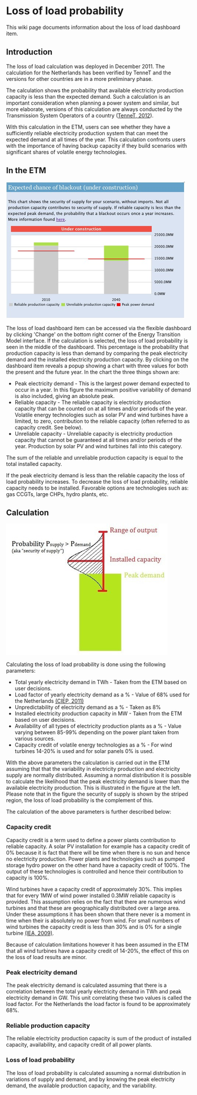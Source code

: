 # Loss of load probability

This wiki page documents information about the loss of load dashboard item.

Introduction
------------

The loss of load calculation was deployed in December 2011. The calculation for the Netherlands has been verified by TenneT and the versions for other countries are in a more preliminary phase.

The calculation shows the probability that available electricity production capacity is less than the expected demand. Such a calculation is an important consideration when planning a power system and similar, but more elaborate, versions of this calculation are always conducted by the Transmission System Operators of a country ([TenneT, 2012](http://www.tennet.eu/nl/nl/over-tennet/nieuws-pers-publicaties/publicaties/technische-publicaties/rapport-monitoring-leveringszekerheid-2011-2027.html)).

With this calculation in the ETM, users can see whether they have a sufficiently reliable electricity production system that can meet the expected demand at all times of the year. This calculation confronts users with the importance of having backup capacity if they build scenarios with significant shares of volatile energy technologies.

In the ETM
----------

![screenshot of the loss of load popup](../images/Blackout_risk_popup.jpg "screenshot of the loss of load popup")

The loss of load dashboard item can be accessed via the flexible dashboard by clicking 'Change' on the bottom right corner of the Energy Transition Model interface. If the calculation is selected, the loss of load probability is seen in the middle of the dashboard. This percentage is the probability that production capacity is less than demand by comparing the peak electricity demand and the installed electricity production capacity. By clicking on the dashboard item reveals a popup showing a chart with three values for both the present and the future year. In the chart the three things shown are:

-   Peak electricity demand - This is the largest power demand expected to occur in a year. In this figure the maximum positive variability of demand is also included, giving an absolute peak.
-   Reliable capacity - The reliable capacity is electricity production capacity that can be counted on at all times and/or periods of the year. Volatile energy technologies such as solar PV and wind turbines have a limited, to zero, contribution to the reliable capacity (often referred to as capacity credit. See below).
-   Unreliable capacity - Unreliable capacity is electricity production capacity that cannot be guaranteed at all times and/or periods of the year. Production by solar PV and wind turbines fall into this category.

The sum of the reliable and unreliable production capacity is equal to the total installed capacity.

If the peak electricity demand is less than the reliable capacity the loss of load probability increases. To decrease the loss of load probability, reliable capacity needs to be installed. Favorable options are technologies such as: gas CCGTs, large CHPs, hydro plants, etc.

Calculation
-----------

![illustrative sketch of loss of load calculation](../images/Security_of_supply_normal_distribution.jpg "illustrative sketch of loss of load calculation")

Calculating the loss of load probability is done using the following parameters:

-   Total yearly electricity demand in TWh - Taken from the ETM based on user decisions.
-   Load factor of yearly electricity demand as a % - Value of 68% used for the Netherlands [(CIEP, 2011)](http://refman.et-model.com/publications/1666)
-   Unpredictability of electricity demand as a % - Taken as 8%
-   Installed electricity production capacity in MW - Taken from the ETM based on user decisions.
-   Availability of all types of electricity production plants as a % - Value varying between 85-99% depending on the power plant taken from various sources.
-   Capacity credit of volatile energy technologies as a % - For wind turbines 14-20% is used and for solar panels 0% is used.

With the above parameters the calculation is carried out in the ETM assuming that that the variability in electricity production and electricity supply are normally distributed. Assuming a normal distribution it is possible to calculate the likelihood that the peak electricity demand is lower than the available electricity production. This is illustrated in the figure at the left. Please note that in the figure the security of supply is shown by the striped region, the loss of load probability is the complement of this.

The calculation of the above parameters is further described below:

### Capacity credit

Capacity credit is a term used to define a power plants contribution to reliable capacity. A solar PV installation for example has a capacity credit of 0% because it is fact that there will be time when there is no sun and hence no electricity production. Power plants and technologies such as pumped storage hydro power on the other hand have a capacity credit of 100%. The output of these technologies is controlled and hence their contribution to capacity is 100%.

Wind turbines have a capacity credit of approximately 30%. This implies that for every 1MW of wind power installed 0.3MW reliable capacity is provided. This assumption relies on the fact that there are numerous wind turbines and that these are geographically distributed over a large area. Under these assumptions it has been shown that there never is a moment in time when their is absolutely no power from wind. For small numbers of wind turbines the capacity credit is less than 30% and is 0% for a single turbine [(IEA, 2009)](http://refman.et-model.com/publications/1664).

Because of calculation limitations however it has been assumed in the ETM that all wind turbines have a capacity credit of 14-20%, the effect of this on the loss of load results are minor.

### Peak electricity demand

The peak electricity demand is calculated assuming that there is a correlation between the total yearly electricity demand in TWh and peak electricity demand in GW. This unit correlating these two values is called the load factor. For the Netherlands the load factor is found to be approximately 68%.

### Reliable production capacity

The reliable electricity production capacity is sum of the product of installed capacity, availability, and capacity credit of all power plants.

### Loss of load probability

The loss of load probability is calculated assuming a normal distribution in variations of supply and demand, and by knowing the peak electricity demand, the available production capacity, and the variability.
